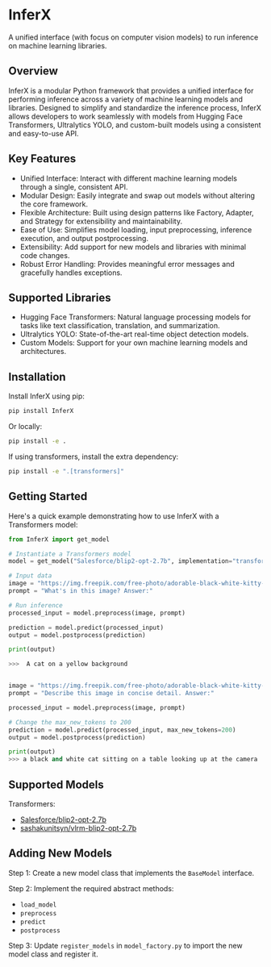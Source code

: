 # InferX
A unified interface (with focus on computer vision models) to run inference on machine learning libraries.


## Overview
InferX is a modular Python framework that provides a unified interface for performing inference across a variety of machine learning models and libraries. Designed to simplify and standardize the inference process, InferX allows developers to work seamlessly with models from Hugging Face Transformers, Ultralytics YOLO, and custom-built models using a consistent and easy-to-use API.

## Key Features
- Unified Interface: Interact with different machine learning models through a single, consistent API.
- Modular Design: Easily integrate and swap out models without altering the core framework.
- Flexible Architecture: Built using design patterns like Factory, Adapter, and Strategy for extensibility and maintainability.
- Ease of Use: Simplifies model loading, input preprocessing, inference execution, and output postprocessing.
- Extensibility: Add support for new models and libraries with minimal code changes.
- Robust Error Handling: Provides meaningful error messages and gracefully handles exceptions.


## Supported Libraries
- Hugging Face Transformers: Natural language processing models for tasks like text classification, translation, and summarization.
- Ultralytics YOLO: State-of-the-art real-time object detection models.
- Custom Models: Support for your own machine learning models and architectures.


## Installation
Install InferX using pip:
```bash
pip install InferX
```

Or locally:
```bash
pip install -e .
```

If using transformers, install the extra dependency:
```bash
pip install -e ".[transformers]"
```

## Getting Started

Here's a quick example demonstrating how to use InferX with a Transformers model:

```python
from InferX import get_model

# Instantiate a Transformers model
model = get_model("Salesforce/blip2-opt-2.7b", implementation="transformers")

# Input data
image = "https://img.freepik.com/free-photo/adorable-black-white-kitty-with-monochrome-wall-her_23-2148955182.jpg"
prompt = "What's in this image? Answer:"

# Run inference
processed_input = model.preprocess(image, prompt)

prediction = model.predict(processed_input)
output = model.postprocess(prediction)

print(output)

>>>  A cat on a yellow background


image = "https://img.freepik.com/free-photo/adorable-black-white-kitty-with-monochrome-wall-her_23-2148955182.jpg"
prompt = "Describe this image in concise detail. Answer:"

processed_input = model.preprocess(image, prompt)

# Change the max_new_tokens to 200
prediction = model.predict(processed_input, max_new_tokens=200)
output = model.postprocess(prediction)

print(output)
>>> a black and white cat sitting on a table looking up at the camera

```


## Supported Models
Transformers:
- [Salesforce/blip2-opt-2.7b](https://huggingface.co/Salesforce/blip2-opt-2.7b)
- [sashakunitsyn/vlrm-blip2-opt-2.7b](https://huggingface.co/sashakunitsyn/vlrm-blip2-opt-2.7b)


## Adding New Models

Step 1: Create a new model class that implements the `BaseModel` interface.

Step 2: Implement the required abstract methods: 
- `load_model`
- `preprocess`
- `predict`
- `postprocess`

Step 3: Update `register_models` in `model_factory.py` to import the new model class and register it.

